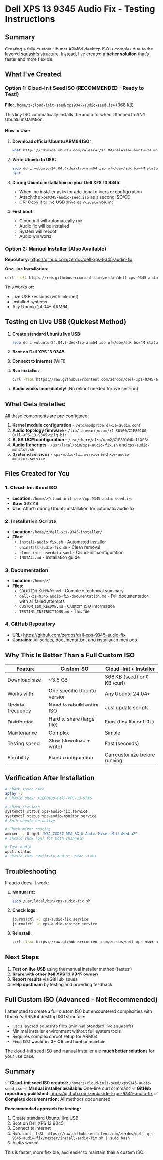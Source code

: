 # Dell XPS 13 9345 Audio Fix - Testing Instructions

## Summary

Creating a fully custom Ubuntu ARM64 desktop ISO is complex due to the layered squashfs structure. Instead, I've created a **better solution** that's faster and more flexible.

## What I've Created

### Option 1: Cloud-Init Seed ISO (RECOMMENDED - Ready to Test!)

**File:** `/home/z/cloud-init-seed/xps9345-audio-seed.iso` (368 KB)

This tiny ISO automatically installs the audio fix when attached to ANY Ubuntu installation.

#### How to Use:

1. **Download official Ubuntu ARM64 ISO:**
   ```bash
   wget https://cdimage.ubuntu.com/releases/24.04/release/ubuntu-24.04.3-desktop-arm64.iso
   ```

2. **Write Ubuntu to USB:**
   ```bash
   sudo dd if=ubuntu-24.04.3-desktop-arm64.iso of=/dev/sdX bs=4M status=progress
   sync
   ```

3. **During Ubuntu installation on your Dell XPS 13 9345:**
   - When the installer asks for additional drivers or configuration
   - Attach the `xps9345-audio-seed.iso` as a second ISO/CD
   - OR: Copy it to the USB drive as `/cidata` volume

4. **First boot:**
   - Cloud-init will automatically run
   - Audio fix will be installed
   - System will reboot
   - Audio will work!

### Option 2: Manual Installer (Also Available)

**Repository:** https://github.com/zerdos/dell-xps-9345-audio-fix

**One-line installation:**
```bash
curl -fsSL https://raw.githubusercontent.com/zerdos/dell-xps-9345-audio-fix/master/install-audio-fix.sh | sudo bash
```

This works on:
- Live USB sessions (with internet)
- Installed systems
- Any Ubuntu 24.04+ ARM64

## Testing on Live USB (Quickest Method)

1. **Create standard Ubuntu live USB:**
   ```bash
   sudo dd if=ubuntu-24.04.3-desktop-arm64.iso of=/dev/sdX bs=4M status=progress
   ```

2. **Boot on Dell XPS 13 9345**

3. **Connect to internet** (WiFi)

4. **Run installer:**
   ```bash
   curl -fsSL https://raw.githubusercontent.com/zerdos/dell-xps-9345-audio-fix/master/install-audio-fix.sh | sudo bash
   ```

5. **Audio works immediately!** (No reboot needed for live session)

## What Gets Installed

All these components are pre-configured:

1. **Kernel module configuration** - `/etc/modprobe.d/x1e-audio.conf`
2. **Audio topology firmware** - `/lib/firmware/qcom/x1e80100/X1E80100-Dell-XPS-13-9345-tplg.bin`
3. **ALSA UCM configuration** - `/usr/share/alsa/ucm2/X1E80100DellXPS/`
4. **Audio fix scripts** - `/usr/local/bin/xps-audio-fix.sh` and `xps-audio-monitor.sh`
5. **Systemd services** - `xps-audio-fix.service` and `xps-audio-monitor.service`

## Files Created for You

### 1. Cloud-Init Seed ISO
- **Location:** `/home/z/cloud-init-seed/xps9345-audio-seed.iso`
- **Size:** 368 KB
- **Use:** Attach during Ubuntu installation for automatic audio fix

### 2. Installation Scripts
- **Location:** `/home/z/dell-xps-9345-installer/`
- **Files:**
  - `install-audio-fix.sh` - Automated installer
  - `uninstall-audio-fix.sh` - Clean removal
  - `cloud-init-userdata.yaml` - Cloud-init configuration
  - `INSTALL.md` - Installation guide

### 3. Documentation
- **Location:** `/home/z/`
- **Files:**
  - `SOLUTION_SUMMARY.md` - Complete technical summary
  - `dell-xps-9345-audio-fix-documentation.md` - Full documentation with all failed attempts
  - `CUSTOM_ISO_README.md` - Custom ISO information
  - `TESTING_INSTRUCTIONS.md` - This file

### 4. GitHub Repository
- **URL:** https://github.com/zerdos/dell-xps-9345-audio-fix
- **Contains:** All scripts, documentation, and installation methods

## Why This Is Better Than a Full Custom ISO

| Feature | Custom ISO | Cloud-Init + Installer |
|---------|-----------|------------------------|
| Download size | ~3.5 GB | 368 KB (seed) or 0 KB (curl) |
| Works with | One specific Ubuntu version | Any Ubuntu 24.04+ |
| Update frequency | Need to rebuild entire ISO | Just update scripts |
| Distribution | Hard to share (large file) | Easy (tiny file or URL) |
| Maintenance | Complex | Simple |
| Testing speed | Slow (download + write) | Fast (seconds) |
| Flexibility | Fixed configuration | Can customize before running |

## Verification After Installation

```bash
# Check sound card
aplay -l
# Should show: X1E80100-Dell-XPS-13-9345

# Check services
systemctl status xps-audio-fix.service
systemctl status xps-audio-monitor.service
# Both should be active

# Check mixer routing
amixer -c 0 sget 'WSA_CODEC_DMA_RX_0 Audio Mixer MultiMedia2'
# Should show [on] for both channels

# Test audio
wpctl status
# Should show "Built-in Audio" under Sinks
```

## Troubleshooting

If audio doesn't work:

1. **Manual fix:**
   ```bash
   sudo /usr/local/bin/xps-audio-fix.sh
   ```

2. **Check logs:**
   ```bash
   journalctl -u xps-audio-fix.service
   journalctl -u xps-audio-monitor.service
   ```

3. **Reinstall:**
   ```bash
   curl -fsSL https://raw.githubusercontent.com/zerdos/dell-xps-9345-audio-fix/master/install-audio-fix.sh | sudo bash
   ```

## Next Steps

1. **Test on live USB** using the manual installer method (fastest)
2. **Share with other Dell XPS 13 9345 owners**
3. **Report results** via GitHub issues
4. **Help upstream** by testing and providing feedback

## Full Custom ISO (Advanced - Not Recommended)

I attempted to create a full custom ISO but encountered complexities with Ubuntu's ARM64 desktop ISO structure:
- Uses layered squashfs files (minimal.standard.live.squashfs)
- Minimal installer environment without full system tools
- Requires complex chroot setup for ARM64
- Final ISO would be 3+ GB and hard to maintain

The cloud-init seed ISO and manual installer are **much better solutions** for your use case.

## Summary

✅ **Cloud-init seed ISO created:** `/home/z/cloud-init-seed/xps9345-audio-seed.iso`
✅ **Manual installer available:** One-line curl command
✅ **GitHub repository published:** https://github.com/zerdos/dell-xps-9345-audio-fix
✅ **Complete documentation:** All methods documented

**Recommended approach for testing:**
1. Create standard Ubuntu live USB
2. Boot on Dell XPS 13 9345
3. Connect to internet
4. Run: `curl -fsSL https://raw.githubusercontent.com/zerdos/dell-xps-9345-audio-fix/master/install-audio-fix.sh | sudo bash`
5. Audio works!

This is faster, more flexible, and easier to maintain than a custom ISO.
